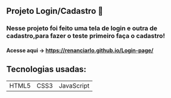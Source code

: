 ## Projeto Login/Cadastro :rocket:

### Nesse projeto foi feito uma tela de login e outra de cadastro,para fazer o teste primeiro faça o cadastro!

#### Acesse aqui -> https://renanciarlo.github.io/Login-page/

## Tecnologias usadas:

<table>
  <tr>
    <td>HTML5</td>
    <td>CSS3</td>
    <td>JavaScript</td>
  </tr>
</table>






